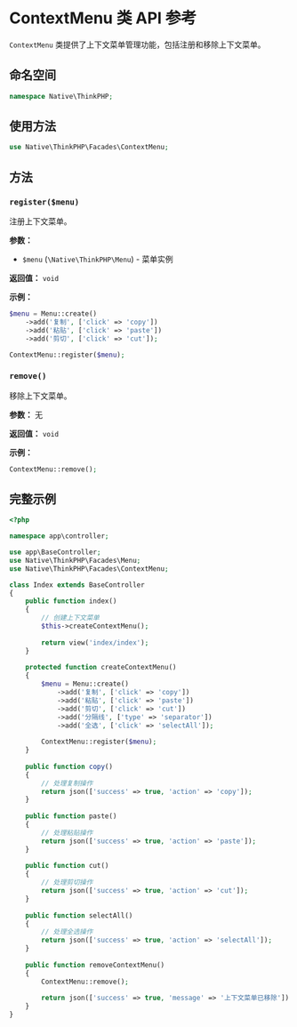 # ContextMenu 类 API 参考

`ContextMenu` 类提供了上下文菜单管理功能，包括注册和移除上下文菜单。

## 命名空间

```php
namespace Native\ThinkPHP;
```

## 使用方法

```php
use Native\ThinkPHP\Facades\ContextMenu;
```

## 方法

### `register($menu)`

注册上下文菜单。

**参数：**
- `$menu` (`\Native\ThinkPHP\Menu`) - 菜单实例

**返回值：** `void`

**示例：**

```php
$menu = Menu::create()
    ->add('复制', ['click' => 'copy'])
    ->add('粘贴', ['click' => 'paste'])
    ->add('剪切', ['click' => 'cut']);

ContextMenu::register($menu);
```

### `remove()`

移除上下文菜单。

**参数：** 无

**返回值：** `void`

**示例：**

```php
ContextMenu::remove();
```

## 完整示例

```php
<?php

namespace app\controller;

use app\BaseController;
use Native\ThinkPHP\Facades\Menu;
use Native\ThinkPHP\Facades\ContextMenu;

class Index extends BaseController
{
    public function index()
    {
        // 创建上下文菜单
        $this->createContextMenu();
        
        return view('index/index');
    }
    
    protected function createContextMenu()
    {
        $menu = Menu::create()
            ->add('复制', ['click' => 'copy'])
            ->add('粘贴', ['click' => 'paste'])
            ->add('剪切', ['click' => 'cut'])
            ->add('分隔线', ['type' => 'separator'])
            ->add('全选', ['click' => 'selectAll']);
        
        ContextMenu::register($menu);
    }
    
    public function copy()
    {
        // 处理复制操作
        return json(['success' => true, 'action' => 'copy']);
    }
    
    public function paste()
    {
        // 处理粘贴操作
        return json(['success' => true, 'action' => 'paste']);
    }
    
    public function cut()
    {
        // 处理剪切操作
        return json(['success' => true, 'action' => 'cut']);
    }
    
    public function selectAll()
    {
        // 处理全选操作
        return json(['success' => true, 'action' => 'selectAll']);
    }
    
    public function removeContextMenu()
    {
        ContextMenu::remove();
        
        return json(['success' => true, 'message' => '上下文菜单已移除']);
    }
}
